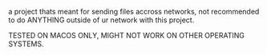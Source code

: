 a project thats meant for sending files accross networks, not recommended to do ANYTHING outside of ur network with this project.

TESTED ON MACOS ONLY, MIGHT NOT WORK ON OTHER OPERATING SYSTEMS.
